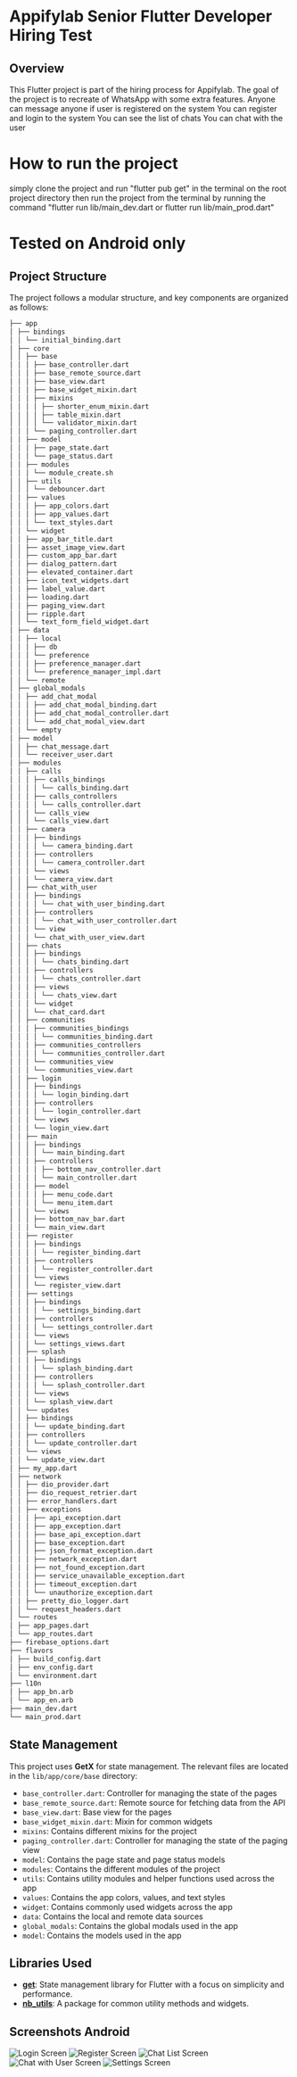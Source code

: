 # Appifylab Senior Flutter Developer Hiring Test

## Overview

This Flutter project is part of the hiring process for Appifylab. The goal of the project is to recreate of WhatsApp with some extra features.
Anyone can message anyone if user is registered on the system
You can register and login to the system
You can see the list of chats
You can chat with the user


# How to run the project
simply clone the project and run "flutter pub get" in the terminal on the root project directory
then run the project from the terminal by running the command "flutter run  lib/main_dev.dart or flutter run  lib/main_prod.dart"

# Tested on Android only


## Project Structure

The project follows a modular structure, and key components are organized as follows:

```bash
├── app
│ ├── bindings
│ │ └── initial_binding.dart
│ ├── core
│ │ ├── base
│ │ │ ├── base_controller.dart
│ │ │ ├── base_remote_source.dart
│ │ │ ├── base_view.dart
│ │ │ ├── base_widget_mixin.dart
│ │ │ ├── mixins
│ │ │ │ ├── shorter_enum_mixin.dart
│ │ │ │ ├── table_mixin.dart
│ │ │ │ └── validator_mixin.dart
│ │ │ └── paging_controller.dart
│ │ ├── model
│ │ │ ├── page_state.dart
│ │ │ └── page_status.dart
│ │ ├── modules
│ │ │ └── module_create.sh
│ │ ├── utils
│ │ │ └── debouncer.dart
│ │ ├── values
│ │ │ ├── app_colors.dart
│ │ │ ├── app_values.dart
│ │ │ └── text_styles.dart
│ │ └── widget
│ │ ├── app_bar_title.dart
│ │ ├── asset_image_view.dart
│ │ ├── custom_app_bar.dart
│ │ ├── dialog_pattern.dart
│ │ ├── elevated_container.dart
│ │ ├── icon_text_widgets.dart
│ │ ├── label_value.dart
│ │ ├── loading.dart
│ │ ├── paging_view.dart
│ │ ├── ripple.dart
│ │ └── text_form_field_widget.dart
│ ├── data
│ │ ├── local
│ │ │ ├── db
│ │ │ └── preference
│ │ │ ├── preference_manager.dart
│ │ │ └── preference_manager_impl.dart
│ │ └── remote
│ ├── global_modals
│ │ ├── add_chat_modal
│ │ │ ├── add_chat_modal_binding.dart
│ │ │ ├── add_chat_modal_controller.dart
│ │ │ └── add_chat_modal_view.dart
│ │ └── empty
│ ├── model
│ │ ├── chat_message.dart
│ │ └── receiver_user.dart
│ ├── modules
│ │ ├── calls
│ │ │ ├── calls_bindings
│ │ │ │ └── calls_binding.dart
│ │ │ ├── calls_controllers
│ │ │ │ └── calls_controller.dart
│ │ │ └── calls_view
│ │ │ └── calls_view.dart
│ │ ├── camera
│ │ │ ├── bindings
│ │ │ │ └── camera_binding.dart
│ │ │ ├── controllers
│ │ │ │ └── camera_controller.dart
│ │ │ └── views
│ │ │ └── camera_view.dart
│ │ ├── chat_with_user
│ │ │ ├── bindings
│ │ │ │ └── chat_with_user_binding.dart
│ │ │ ├── controllers
│ │ │ │ └── chat_with_user_controller.dart
│ │ │ └── view
│ │ │ └── chat_with_user_view.dart
│ │ ├── chats
│ │ │ ├── bindings
│ │ │ │ └── chats_binding.dart
│ │ │ ├── controllers
│ │ │ │ └── chats_controller.dart
│ │ │ ├── views
│ │ │ │ └── chats_view.dart
│ │ │ └── widget
│ │ │ └── chat_card.dart
│ │ ├── communities
│ │ │ ├── communities_bindings
│ │ │ │ └── communities_binding.dart
│ │ │ ├── communities_controllers
│ │ │ │ └── communities_controller.dart
│ │ │ └── communities_view
│ │ │ └── communities_view.dart
│ │ ├── login
│ │ │ ├── bindings
│ │ │ │ └── login_binding.dart
│ │ │ ├── controllers
│ │ │ │ └── login_controller.dart
│ │ │ └── views
│ │ │ └── login_view.dart
│ │ ├── main
│ │ │ ├── bindings
│ │ │ │ └── main_binding.dart
│ │ │ ├── controllers
│ │ │ │ ├── bottom_nav_controller.dart
│ │ │ │ └── main_controller.dart
│ │ │ ├── model
│ │ │ │ ├── menu_code.dart
│ │ │ │ └── menu_item.dart
│ │ │ └── views
│ │ │ ├── bottom_nav_bar.dart
│ │ │ └── main_view.dart
│ │ ├── register
│ │ │ ├── bindings
│ │ │ │ └── register_binding.dart
│ │ │ ├── controllers
│ │ │ │ └── register_controller.dart
│ │ │ └── views
│ │ │ └── register_view.dart
│ │ ├── settings
│ │ │ ├── bindings
│ │ │ │ └── settings_binding.dart
│ │ │ ├── controllers
│ │ │ │ └── settings_controller.dart
│ │ │ └── views
│ │ │ └── settings_views.dart
│ │ ├── splash
│ │ │ ├── bindings
│ │ │ │ └── splash_binding.dart
│ │ │ ├── controllers
│ │ │ │ └── splash_controller.dart
│ │ │ └── views
│ │ │ └── splash_view.dart
│ │ └── updates
│ │ ├── bindings
│ │ │ └── update_binding.dart
│ │ ├── controllers
│ │ │ └── update_controller.dart
│ │ └── views
│ │ └── update_view.dart
│ ├── my_app.dart
│ ├── network
│ │ ├── dio_provider.dart
│ │ ├── dio_request_retrier.dart
│ │ ├── error_handlers.dart
│ │ ├── exceptions
│ │ │ ├── api_exception.dart
│ │ │ ├── app_exception.dart
│ │ │ ├── base_api_exception.dart
│ │ │ ├── base_exception.dart
│ │ │ ├── json_format_exception.dart
│ │ │ ├── network_exception.dart
│ │ │ ├── not_found_exception.dart
│ │ │ ├── service_unavailable_exception.dart
│ │ │ ├── timeout_exception.dart
│ │ │ └── unauthorize_exception.dart
│ │ ├── pretty_dio_logger.dart
│ │ └── request_headers.dart
│ └── routes
│ ├── app_pages.dart
│ └── app_routes.dart
├── firebase_options.dart
├── flavors
│ ├── build_config.dart
│ ├── env_config.dart
│ └── environment.dart
├── l10n
│ ├── app_bn.arb
│ └── app_en.arb
├── main_dev.dart
└── main_prod.dart
```

## State Management

This project uses **GetX** for state management. The relevant files are located in the `lib/app/core/base` directory:

- `base_controller.dart`: Controller for managing the state of the pages
- `base_remote_source.dart`: Remote source for fetching data from the API
- `base_view.dart`: Base view for the pages
- `base_widget_mixin.dart`: Mixin for common widgets
- `mixins`: Contains different mixins for the project
- `paging_controller.dart`: Controller for managing the state of the paging view
- `model`: Contains the page state and page status models
- `modules`: Contains the different modules of the project
- `utils`: Contains utility modules and helper functions used across the app
- `values`: Contains the app colors, values, and text styles
- `widget`: Contains commonly used widgets across the app
- `data`: Contains the local and remote data sources
- `global_modals`: Contains the global modals used in the app
- `model`: Contains the models used in the app
## Libraries Used

- **[get](https://pub.dev/packages/get)**: State management library for Flutter with a focus on simplicity and performance.
- **[nb_utils](https://pub.dev/packages/nb_utils)**: A package for common utility methods and widgets.

## Screenshots Android
![Login Screen](login_screen.jpeg)
![Register Screen](register_screen.jpeg)
![Chat List Screen](chat_list.jpeg)
![Chat with User Screen](chat_with_user_screen.jpeg)
![Settings Screen](setting_screen.png)





